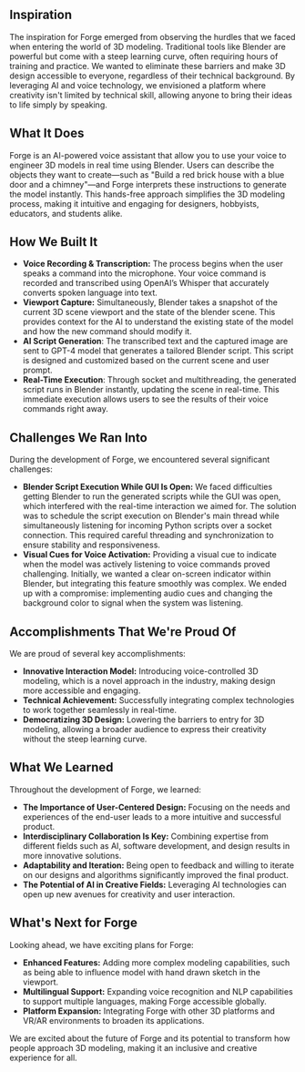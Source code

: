 ## Inspiration

The inspiration for Forge emerged from observing the hurdles that we faced when entering the world of 3D modeling. Traditional tools like Blender are powerful but come with a steep learning curve, often requiring hours of training and practice. We wanted to eliminate these barriers and make 3D design accessible to everyone, regardless of their technical background. By leveraging AI and voice technology, we envisioned a platform where creativity isn't limited by technical skill, allowing anyone to bring their ideas to life simply by speaking.

## What It Does

Forge is an AI-powered voice assistant that allow you to use your voice to engineer 3D models in real time using Blender. Users can describe the objects they want to create—such as "Build a red brick house with a blue door and a chimney"—and Forge interprets these instructions to generate the model instantly. This hands-free approach simplifies the 3D modeling process, making it intuitive and engaging for designers, hobbyists, educators, and students alike.

## How We Built It

- **Voice Recording & Transcription:** The process begins when the user speaks a command into the microphone. Your voice command is recorded and transcribed using OpenAI’s Whisper that accurately converts spoken language into text.
- **Viewport Capture:** Simultaneously, Blender takes a snapshot of the current 3D scene viewport and the state of the blender scene. This provides context for the AI to understand the existing state of the model and how the new command should modify it.
- **AI Script Generation**: The transcribed text and the captured image are sent to GPT-4 model that generates a tailored Blender script. This script is designed and customized based on the current scene and user prompt.
- **Real-Time Execution**: Through socket and multithreading, the generated script runs in Blender instantly, updating the scene in real-time. This immediate execution allows users to see the results of their voice commands right away.

## Challenges We Ran Into

During the development of Forge, we encountered several significant challenges:

- **Blender Script Execution While GUI Is Open:** We faced difficulties getting Blender to run the generated scripts while the GUI was open, which interfered with the real-time interaction we aimed for. The solution was to schedule the script execution on Blender's main thread while simultaneously listening for incoming Python scripts over a socket connection. This required careful threading and synchronization to ensure stability and responsiveness.
- **Visual Cues for Voice Activation:** Providing a visual cue to indicate when the model was actively listening to voice commands proved challenging. Initially, we wanted a clear on-screen indicator within Blender, but integrating this feature smoothly was complex. We ended up with a compromise: implementing audio cues and changing the background color to signal when the system was listening. 

## Accomplishments That We're Proud Of

We are proud of several key accomplishments:

- **Innovative Interaction Model:** Introducing voice-controlled 3D modeling, which is a novel approach in the industry, making design more accessible and engaging.
- **Technical Achievement:** Successfully integrating complex technologies to work together seamlessly in real-time.
- **Democratizing 3D Design:** Lowering the barriers to entry for 3D modeling, allowing a broader audience to express their creativity without the steep learning curve.

## What We Learned

Throughout the development of Forge, we learned:

- **The Importance of User-Centered Design:** Focusing on the needs and experiences of the end-user leads to a more intuitive and successful product.
- **Interdisciplinary Collaboration Is Key:** Combining expertise from different fields such as AI, software development, and design results in more innovative solutions.
- **Adaptability and Iteration:** Being open to feedback and willing to iterate on our designs and algorithms significantly improved the final product.
- **The Potential of AI in Creative Fields:** Leveraging AI technologies can open up new avenues for creativity and user interaction.

## What's Next for Forge

Looking ahead, we have exciting plans for Forge:

- **Enhanced Features:** Adding more complex modeling capabilities, such as being able to influence model with hand drawn sketch in the viewport.
- **Multilingual Support:** Expanding voice recognition and NLP capabilities to support multiple languages, making Forge accessible globally.
- **Platform Expansion:** Integrating Forge with other 3D platforms and VR/AR environments to broaden its applications.

We are excited about the future of Forge and its potential to transform how people approach 3D modeling, making it an inclusive and creative experience for all.

